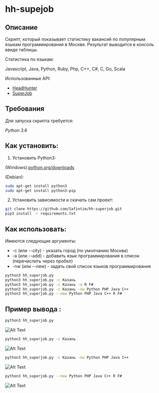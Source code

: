 # hh-supejob

## Описание
Скрипт, который показывает статистику вакансий по популярным языкам программирования в Москве.
 Результат выводится в консоль ввиде таблицы.

Статистика по языкам:

Javascript, Java, Python, Ruby, Php, C++, C#, C, Go, Scala


Использованные API:
* [HeadHunter](https://github.com/hhru/api/blob/master/README.md#headhunter-api)
* [SuperJob](https://api.superjob.ru/)
## Требования

Для запуска скрипта требуется:

*Python 3.6*


## Как установить:

1. Установить Python3:

(Windows):[python.org/downloads](https://www.python.org/downloads/windows/)

(Debian):
```sh
sudo apt-get install python3
sudo apt-get install python3-pip
```
2. Установить зависимости и скачать сам проект:

```sh
git clone https://github.com/Safintim/hh-superjob.git
pip3 install -r requirements.txt
```

## Как использовать: 

Имеются следующие аргументы:
* -c (или --city) - указать город (по умолчанию Москва)
* -a (или --add) - добавить язык программирования в список (перечислить через пробел)
* -nw (или --new) - задать свой список языков программирования

```sh
python3 hh_superjob.py
python3 hh_superjob.py -c Казань
python3 hh_superjob.py -c Казань -a R F#
python3 hh_superjob.py -c Казань -nw Python PHP Java C++
python3 hh_superjob.py --new Python PHP Java C++ R F#
```

## Пример вывода :

```sh
python3 hh_superjob.py
```
![Alt Text](http://ipic.su/img/img7/fs/hh_superjob2.1556540138.png)


```sh
python3 hh_superjob.py -c Казань
```
![Alt Text](http://ipic.su/img/img7/fs/1.1556544929.png)


```sh
python3 hh_superjob.py -c Казань -nw Python PHP Java C++
```
![Alt Text](http://ipic.su/img/img7/fs/2.1556544954.png)


```sh
python3 hh_superjob.py --new Python PHP Java C++ R F#
```
![Alt Text](http://ipic.su/img/img7/fs/3.1556545008.png)